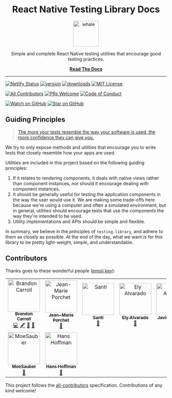 <div align="center">
  <h1>React Native Testing Library Docs</h1>
  
  <a href="https://www.joypixels.com/emoji/1f433">
    <img
      height="80"
      width="80"
      alt="whale"
      src="https://raw.githubusercontent.com/testing-library/native-testing-library/master/other/whale.png"
    />
  </a>
    
  <p>Simple and complete React Native testing utilities that encourage good testing practices.</p>
  
  [**Read The Docs**](https://native-testing-library.com/docs/intro)
</div>

<hr />

[![Netlify Status](https://api.netlify.com/api/v1/badges/bb4911c5-74b1-48b4-aea8-3d317cec4761/deploy-status)](https://app.netlify.com/sites/native-testing-library/deploys)
[![version](https://img.shields.io/npm/v/native-testing-library.svg?style=flat-square)](https://www.npmjs.com/package/native-testing-library)
[![downloads](https://img.shields.io/npm/dm/native-testing-library.svg?style=flat-square)](http://www.npmtrends.com/native-testing-library)
[![MIT License](https://img.shields.io/npm/l/native-testing-library.svg?style=flat-square)](https://github.com/testing-library/native-testing-library/blob/master/LICENSE)

[![All Contributors](https://img.shields.io/badge/all_contributors-9-orange.svg?style=flat-square)](#contributors)
[![PRs Welcome](https://img.shields.io/badge/PRs-welcome-brightgreen.svg?style=flat-square)](http://makeapullrequest.com)
[![Code of Conduct](https://img.shields.io/badge/code%20of-conduct-ff69b4.svg?style=flat-square)](https://github.com/testing-library/native-testing-library/blob/master/CODE_OF_CONDUCT.md)

[![Watch on GitHub](https://img.shields.io/github/watchers/testing-library/native-testing-library-docs.svg?style=social)](https://github.com/testing-library/native-testing-library-docs/watchers)
[![Star on GitHub](https://img.shields.io/github/stars/testing-library/native-testing-library-docs.svg?style=social)](https://github.com/testing-library/native-testing-library-docs/stargazers)

## Guiding Principles

> [The more your tests resemble the way your software is used, the more confidence they can give you.](https://twitter.com/kentcdodds/status/977018512689455106)

We try to only expose methods and utilities that encourage you to write tests that closely resemble
how your apps are used.

Utilities are included in this project based on the following guiding principles:

1.  If it relates to rendering components, it deals with native views rather than component
    instances, nor should it encourage dealing with component instances.
2.  It should be generally useful for testing the application components in the way the user would
    use it. We are making some trade-offs here because we're using a computer and often a simulated
    environment, but in general, utilities should encourage tests that use the components the way
    they're intended to be used.
3.  Utility implementations and APIs should be simple and flexible.

In summary, we believe in the principles of `testing-library`, and adhere to them as closely as
possible. At the end of the day, what we want is for this library to be pretty light-weight, simple,
and understandable.

## Contributors

Thanks goes to these wonderful people ([emoji key](https://allcontributors.org/docs/en/emoji-key)):

<!-- ALL-CONTRIBUTORS-LIST:START - Do not remove or modify this section -->
<!-- prettier-ignore -->
<table>
  <tr>
    <td align="center"><a href="https://github.com/bcarroll22"><img src="https://avatars2.githubusercontent.com/u/11020406?v=4" width="100px;" alt="Brandon Carroll"/><br /><sub><b>Brandon Carroll</b></sub></a><br /><a href="https://github.com/testing-library/native-testing-library-docs/commits?author=bcarroll22" title="Code">💻</a> <a href="#content-bcarroll22" title="Content">🖋</a> <a href="https://github.com/testing-library/native-testing-library-docs/commits?author=bcarroll22" title="Documentation">📖</a> <a href="#design-bcarroll22" title="Design">🎨</a></td>
    <td align="center"><a href="http://www.jmporchet.ch"><img src="https://avatars3.githubusercontent.com/u/3099008?v=4" width="100px;" alt="Jean-Marie Porchet"/><br /><sub><b>Jean-Marie Porchet</b></sub></a><br /><a href="https://github.com/testing-library/native-testing-library-docs/commits?author=jmporchet" title="Documentation">📖</a></td>
    <td align="center"><a href="http://santiagomartin.dev"><img src="https://avatars2.githubusercontent.com/u/7255298?v=4" width="100px;" alt="Santi"/><br /><sub><b>Santi</b></sub></a><br /><a href="https://github.com/testing-library/native-testing-library-docs/commits?author=SantiMA10" title="Documentation">📖</a></td>
    <td align="center"><a href="https://github.com/elyalvarado"><img src="https://avatars1.githubusercontent.com/u/545352?v=4" width="100px;" alt="Ely Alvarado"/><br /><sub><b>Ely Alvarado</b></sub></a><br /><a href="https://github.com/testing-library/native-testing-library-docs/commits?author=elyalvarado" title="Documentation">📖</a></td>
    <td align="center"><a href="https://twitter.com/neiker"><img src="https://avatars0.githubusercontent.com/u/688444?v=4" width="100px;" alt="Javier Alvarez"/><br /><sub><b>Javier Alvarez</b></sub></a><br /><a href="https://github.com/testing-library/native-testing-library-docs/commits?author=neiker" title="Documentation">📖</a></td>
    <td align="center"><a href="https://mattwood.tech/"><img src="https://avatars1.githubusercontent.com/u/22530815?v=4" width="100px;" alt="Matt Wood"/><br /><sub><b>Matt Wood</b></sub></a><br /><a href="https://github.com/testing-library/native-testing-library-docs/commits?author=mattfwood" title="Documentation">📖</a></td>
    <td align="center"><a href="http://www.twitter.com/jeremydavis"><img src="https://avatars3.githubusercontent.com/u/297572?v=4" width="100px;" alt="Jeremy Davis"/><br /><sub><b>Jeremy Davis</b></sub></a><br /><a href="https://github.com/testing-library/native-testing-library-docs/commits?author=jeremyadavis" title="Documentation">📖</a></td>
  </tr>
  <tr>
    <td align="center"><a href="https://github.com/MoeSauber"><img src="https://avatars0.githubusercontent.com/u/53796298?v=4" width="100px;" alt="MoeSauber"/><br /><sub><b>MoeSauber</b></sub></a><br /><a href="https://github.com/testing-library/native-testing-library-docs/commits?author=MoeSauber" title="Documentation">📖</a></td>
    <td align="center"><a href="https://github.com/hansjhoffman"><img src="https://avatars2.githubusercontent.com/u/9221098?v=4" width="100px;" alt="Hans Hoffman"/><br /><sub><b>Hans Hoffman</b></sub></a><br /><a href="https://github.com/testing-library/native-testing-library-docs/commits?author=hansjhoffman" title="Documentation">📖</a></td>
  </tr>
</table>

<!-- ALL-CONTRIBUTORS-LIST:END -->

This project follows the [all-contributors](https://github.com/all-contributors/all-contributors)
specification. Contributions of any kind welcome!
